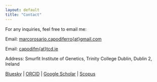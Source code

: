 ```yaml
---
layout: default
title: "Contact"
---
```


<section class="content-box">
  <p>For any inquiries, feel free to email me:</p>

  <p>Email: <a href="mailto:marcorosario.capodiferro@gmail.com">marcorosario.capodiferro{at}gmail.com</a></p>
  <p>Email: <a href="mailto:capodifm@tcd.ie">capodifm{at}tcd.ie</a></p>
  <p>Address: Smurfit Institute of Genetics, Trinity College Dublin, Dublin 2, Ireland</p>

  <p>
    <a href="https://bsky.app/profile/marcocapo.bsky.social" target="_blank">Bluesky</a> |
    <a href="https://orcid.org/0000-0003-2494-5423" target="_blank">ORCID</a> |
    <a href="https://scholar.google.com/citations?user=QXZf7hAAAAAJ&hl=en" target="_blank">Google Scholar</a> |
    <a href="https://www.scopus.com/authid/detail.uri?authorId=57034054300" target="_blank">Scopus</a>
  </p>
</section>
